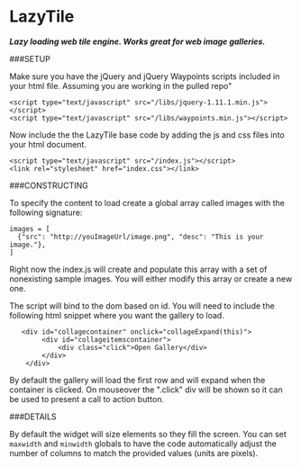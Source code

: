LazyTile
===============

***Lazy loading web tile engine. Works great for web image galleries.***


###SETUP

Make sure you have the jQuery and jQuery Waypoints scripts included in your html file.
Assuming you are working in the pulled repo"

    <script type="text/javascript" src="/libs/jquery-1.11.1.min.js"></script>
    <script type="text/javascript" src="/libs/waypoints.min.js"></script>


Now include the the LazyTile base code by adding the js and css files into your html document.

    <script type="text/javascript" src="/index.js"></script>
    <link rel="stylesheet" href="index.css"></link>
  
  
###CONSTRUCTING

To specify the content to load create a global array called images with the following signature:

    images = [
      {"src": "http://youImageUrl/image.png", "desc": "This is your image."},
    ]
    
Right now the index.js will create and populate this array with a set of nonexisting sample images.
You will either modify this array or create a new one.

The script will bind to the dom based on id. You will need to include the following html snippet where you want the gallery to load.

       <div id="collagecontainer" onclick="collageExpand(this)">
            <div id="collageitemscontainer">
                <div class="click">Open Gallery</div>
            </div>
        </div>
        
By default the gallery will load the first row and will expand when the container is clicked. On mouseover the ".click" div will be shown so
it can be used to present a call to action button.


###DETAILS

By default the widget will size elements so they fill the screen. You can set `maxwidth` and `minwidth` globals to have the code automatically
adjust the number of columns to match the provided values (units are pixels).
